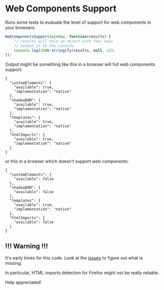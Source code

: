 # Web Components Support

Runs some tests to evaluate the level of support for web components in your browsers.

```javascript
WebComponentsSupport(window, function(results) {
	// results will hold an object with four keys
	// output it to the console:
	console.log(JSON.stringify(results, null, 2));
});
```

Output might be something like this in a browser will full web components support:

```
{
  "customElements": {
    "available": true,
    "implementation": "native"
  },
  "shadowDOM": {
    "available": true,
    "implementation": "native"
  },
  "templates": {
    "available": true,
    "implementation": "native"
  },
  "htmlImports": {
    "available": true,
    "implementation": "native"
  }
}
```

or this in a browser which doesn't support web components:

```
{
  "customElements": {
    "available": false
  },
  "shadowDOM": {
    "available": false
  },
  "templates": {
    "available": true,
    "implementation": "native"
  },
  "htmlImports": {
    "available": false
  }
}
```

## !!! Warning !!!

It's early times for this code. Look at the [issues](https://github.com/sole/WebComponentsSupport/issues) to figure out what is missing.

In particular, HTML imports detection for Firefox might not be really reliable.

Help appreciated!

